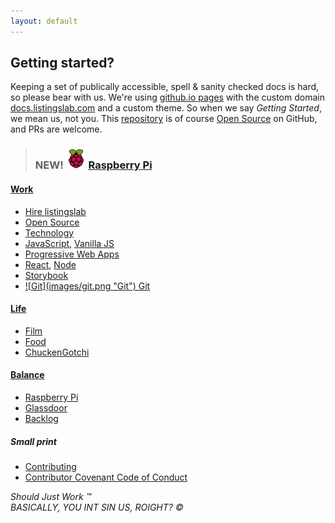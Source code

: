 ```yaml
---
layout: default
---
```


## Getting started?

Keeping a set of publically accessible, spell & sanity checked docs is hard, so please bear with us. We're using [github.io pages](https://pages.github.com) with the custom domain [docs.listingslab.com](https://docs.listingslab.com) and a custom theme. So when we say _Getting Started_, we mean us, not you. This [repository](https://github.com/listingslab-software/docs) is of course [Open Source](docs/tech/open-source) on GitHub, and PRs are welcome.

> ### NEW! ![Raspberry Pi](docs/tech/pi/images/pi-logo.png "Raspberry Pi") [Raspberry Pi](docs/tech/pi)

<div class="third-wide">
    <h4><a href="docs/work">Work</a></h4>
    <ul>
        <li><a href="docs/business/hire-listingslab">Hire listingslab</a></li>
        <li><a href="docs/tech/open-source">Open Source</a></li>
        <li><a href="docs/tech">Technology</a></li>
        <li><a href="docs/tech/javascript">JavaScript</a>, <a href="docs/tech/javascript/vanilla">Vanilla JS</a></li>
        <li><a href="docs/tech/pwa">Progressive Web Apps</a></li>
        <li><a href="docs/tech/javascript/react">React</a>, <a href="docs/tech/javascript/node">Node</a></li>
        <li><a href="docs/tech/javascript/storybook">Storybook</a></li>
        <li><a href="docs/tech/git">![Git](images/git.png "Git") Git</a></li>
    </ul>
</div>

<div class="third-wide">
    <h4><a href="docs/life">Life</a></h4>
    <ul>
        <li><a href="docs/film">Film</a></li>
        <li><a href="docs/food">Food</a></li>
        <li><a href="docs/chuckengotchi">ChuckenGotchi</a></li>
    </ul>
</div>

<div class="third-wide">
    <h4><a href="docs/balance">Balance</a></h4>
    <ul>
        <li><a href="docs/tech/pi">Raspberry Pi</a></li>
        <li><a href="docs/business/glassdoor">Glassdoor</a></li>
        <li><a href="docs/backlog">Backlog</a></li>
    </ul>
</div>

<div style="clear: both;"></div>

##### Small print

- [Contributing](docs/tech/git/contributing)
- [Contributor Covenant Code of Conduct](docs/tech/git/code-of-conduct)

_Should Just Work &trade;_  
_BASICALLY, YOU INT SIN US, ROIGHT? &copy;_
